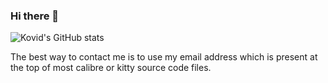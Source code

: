 ### Hi there 👋
![Kovid's GitHub stats](https://github-readme-stats.vercel.app/api?username=kovidgoyal&theme=dracula&show_icons=true&include_all_commits=true)

The best way to contact me is to use my email address which is present at the top of most calibre or kitty source code files.
